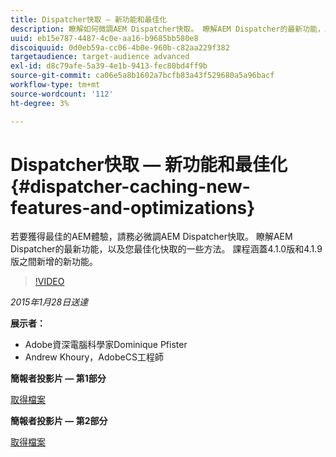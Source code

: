 ```yaml
---
title: Dispatcher快取 — 新功能和最佳化
description: 瞭解如何微調AEM Dispatcher快取。 瞭解AEM Dispatcher的最新功能，以及您最佳化快取的一些方法。 課程涵蓋4.1.0版和4.1.9版之間新增的新功能。
uuid: eb15e787-4487-4c0e-aa16-b9685bb580e8
discoiquuid: 0d0eb59a-cc06-4b0e-960b-c82aa229f382
targetaudience: target-audience advanced
exl-id: d8c79afe-5a39-4e1b-9413-fec80bd4ff9b
source-git-commit: ca06e5a8b1602a7bcfb83a43f529680a5a96bacf
workflow-type: tm+mt
source-wordcount: '112'
ht-degree: 3%

---
```


# Dispatcher快取 — 新功能和最佳化{#dispatcher-caching-new-features-and-optimizations}

若要獲得最佳的AEM體驗，請務必微調AEM Dispatcher快取。 瞭解AEM Dispatcher的最新功能，以及您最佳化快取的一些方法。 課程涵蓋4.1.0版和4.1.9版之間新增的新功能。

>[!VIDEO](https://video.tv.adobe.com/v/19378/?quality=9)

*2015年1月28日送達*

**展示者：**

* Adobe資深電腦科學家Dominique Pfister
* Andrew Khoury，AdobeCS工程師

**簡報者投影片 — 第1部分**

[取得檔案](assets/aemgems-dispatcher-caching-part1-jan-28-2015.pdf)

**簡報者投影片 — 第2部分**

[取得檔案](assets/aemgems-dispatcher-caching-part2-jan-28-2015.pdf)
<!--
[Get back to the Overview](https://helpx.adobe.com/experience-manager/kt/eseminars/gems/aem-index.html)
-->

